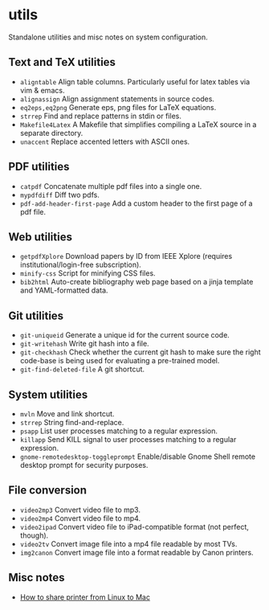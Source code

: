 utils
=====

Standalone utilities and misc notes on system configuration.

## Text and TeX utilities

* `aligntable`                   Align table columns. Particularly useful for latex tables via vim & emacs.
* `alignassign`                  Align assignment statements in source codes.
* `eq2eps,eq2png`                Generate eps, png files for LaTeX equations.
* `strrep`                       Find and replace patterns in stdin or files.
* `Makefile4Latex`               A Makefile that simplifies compiling a LaTeX source in a separate directory.
* `unaccent`                     Replace accented letters with ASCII ones.

## PDF utilities
* `catpdf`                       Concatenate multiple pdf files into a single one.
* `mypdfdiff`                    Diff two pdfs.
* `pdf-add-header-first-page`    Add a custom header to the first page of a pdf file.

## Web utilities

* `getpdfXplore`                 Download papers by ID from IEEE Xplore (requires institutional/login-free subscription).
* `minify-css`                   Script for minifying CSS files.
* `bib2html`                     Auto-create bibliography web page based on a jinja template and YAML-formatted data.

## Git utilities

* `git-uniqueid`                 Generate a unique id for the current source code.
* `git-writehash`                Write git hash into a file.
* `git-checkhash`                Check whether the current git hash to make sure the right code-base is being used for evaluating a pre-trained model.
* `git-find-deleted-file`        A git shortcut.

## System utilities

* `mvln`                                Move and link shortcut.
* `strrep`                              String find-and-replace.
* `psapp`                               List user processes matching to a regular expression.
* `killapp`                             Send KILL signal to user processes matching to a regular expression.
* `gnome-remotedesktop-toggleprompt`    Enable/disable Gnome Shell remote desktop prompt for security purposes.

## File conversion

* `video2mp3`                    Convert video file to mp3.
* `video2mp4`                    Convert video file to mp4.
* `video2ipad`                   Convert video file to iPad-compatible format (not perfect, though).
* `video2tv`                     Convert image file into a mp4 file readable by most TVs.
* `img2canon`                    Convert image file into a format readable by Canon printers.

## Misc notes

* [How to share printer from Linux to Mac](notes/LinuxToMacPrinterShare.md) 




